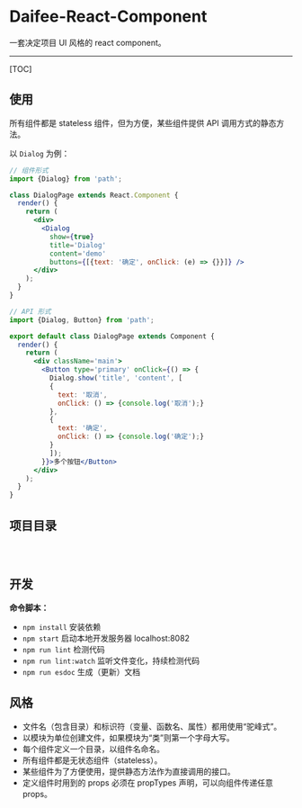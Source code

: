 # Daifee-React-Component

一套决定项目 UI 风格的  react component。

---

[TOC]

## 使用

所有组件都是 stateless 组件，但为方便，某些组件提供 API 调用方式的静态方法。

以 `Dialog` 为例：


```jsx
// 组件形式
import {Dialog} from 'path';

class DialogPage extends React.Component {
  render() {
    return (
      <div>
        <Dialog
          show={true}
          title='Dialog'
          content='demo'
          buttons={[{text: '确定', onClick: (e) => {}}]} />
      </div>
    );
  }
}
```

```jsx
// API 形式
import {Dialog, Button} from 'path';

export default class DialogPage extends Component {
  render() {
    return (
      <div className='main'>
        <Button type='primary' onClick={() => {
          Dialog.show('title', 'content', [
          {
            text: '取消',
            onClick: () => {console.log('取消');}
          },
          {
            text: '确定',
            onClick: () => {console.log('确定');}
          }
          ]);
        }}>多个按钮</Button>
      </div>
    );
  }
}

```


## 项目目录

```text



```

## 开发

**命令脚本：**

* `npm install` 安装依赖
* `npm start` 启动本地开发服务器 localhost:8082
* `npm run lint` 检测代码
* `npm run lint:watch` 监听文件变化，持续检测代码
* `npm run esdoc` 生成（更新）文档


## 风格

* 文件名（包含目录）和标识符（变量、函数名、属性）都用使用“驼峰式”。
* 以模块为单位创建文件，如果模块为“类”则第一个字母大写。
* 每个组件定义一个目录，以组件名命名。
* 所有组件都是无状态组件（stateless）。
* 某些组件为了方便使用，提供静态方法作为直接调用的接口。
* 定义组件时用到的 props 必须在 propTypes 声明，可以向组件传递任意 props。

